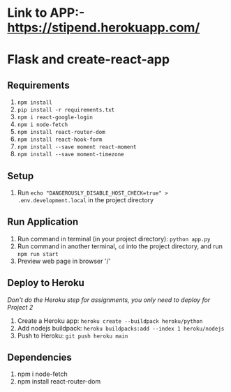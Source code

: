 # Link to APP:- https://stipend.herokuapp.com/

# Flask and create-react-app

## Requirements
1. `npm install`
2. `pip install -r requirements.txt`
3. `npm i react-google-login`
4. `npm i node-fetch`
5. `npm install react-router-dom`
6. `npm install react-hook-form`
7. `npm install --save moment react-moment`
8. `npm install --save moment-timezone`

## Setup
1. Run `echo "DANGEROUSLY_DISABLE_HOST_CHECK=true" > .env.development.local` in the project directory

## Run Application
1. Run command in terminal (in your project directory): `python app.py`
2. Run command in another terminal, `cd` into the project directory, and run `npm run start`
3. Preview web page in browser '/'
 
## Deploy to Heroku
*Don't do the Heroku step for assignments, you only need to deploy for Project 2*
1. Create a Heroku app: `heroku create --buildpack heroku/python`
2. Add nodejs buildpack: `heroku buildpacks:add --index 1 heroku/nodejs`
3. Push to Heroku: `git push heroku main`

## Dependencies
1. npm i node-fetch
2. npm install react-router-dom
